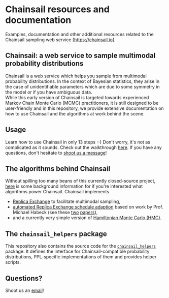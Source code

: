 # Chainsail resources and documentation
Examples, documentation and other additional resources related to the Chainsail sampling web service [https://chainsail.io].

## Chainsail: a web service to sample multimodal probability distributions
Chainsail is a web service which helps you sample from multimodal probability distributions.
In the context of Bayesian statistics, they arise in the case of unidentifiable parameters which are due to some symmetry in the model or if you have ambiguous data.  
While this early version of Chainsail is targeted towards experienced Markov Chain Monte Carlo (MCMC) practitioners, it is still designed to be user-friendly and in this repository, we provide extensive documentation on how to use Chainsail and the algorithms at work behind the scene.

## Usage
Learn how to use Chainsail in only 13 steps :-)
Don't worry, it's not as complicated as it sounds.
Check out the walkthrough [here](./documentation/walkthrough.md).
If you have any questions, don't hesitate to [shoot us a message](mailto:support@chainsail.io)!

## The algorithms behind Chainsail
Without spilling too many beans of this currently closed-source project, [here](./documentation/algorithms/) is some background information for if you're interested what algorithms power Chainsail.
Chainsail implements
- [Replica Exchange](./documentation/algorithms/replica_exchange.md) to facilitate multimodal sampling,
- [automated Replica Exchange schedule adaption](./documentation/algorithms/schedule_tuning.md) based on work by Prof. Michael Habeck (see these [two](http://proceedings.mlr.press/v22/habeck12.html) [papers](https://arxiv.org/abs/1504.00053)),
- and a currently very simple version of [Hamiltonian Monte Carlo (HMC)](./documentation/algorithms/hmc.md).

## The `chainsail_helpers` package
This repository also contains the source code for the [`chainsail_helpers`](./chainsail_helpers/) package.
It defines the interface for Chainsail-compatible probability distributions, PPL-specific implementations of them and provides helper scripts.


## Questions?
Shoot us an [email](mailto:support@chainsail.io)!
